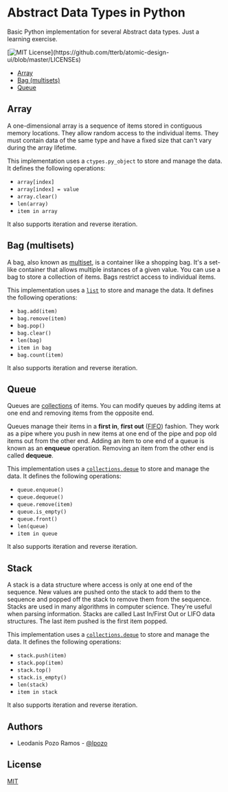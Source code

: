 
# Abstract Data Types in Python

Basic Python implementation for several Abstract data types. Just a learning exercise.

[![MIT License](https://img.shields.io/apm/l/atomic-design-ui.svg?)](https://github.com/tterb/atomic-design-ui/blob/master/LICENSEs)

  - [Array](#array)
  - [Bag (multisets)](#bag-multisets)
  - [Queue](#queue)

## Array

A one-dimensional array is a sequence of items stored in contiguous memory locations. They allow random access to the individual items. They must contain data of the same type and have a fixed size that can't vary during the array lifetime.

This implementation uses a `ctypes.py_object` to store and manage the data. It defines the following operations:

- `array[index]`
- `array[index] = value`
- `array.clear()`
- `len(array)`
- `item in array`

It also supports iteration and reverse iteration.

## Bag (multisets)

A bag, also known as [multiset](https://en.wikipedia.org/wiki/Multiset), is a container like a shopping bag. It's a set-like container that allows multiple instances of a given value. You can use a bag to store a collection of items. Bags restrict access to individual items.

This implementation uses a [`list`](https://docs.python.org/3/library/stdtypes.html#list) to store and manage the data. It defines the following operations:

- `bag.add(item)`
- `bag.remove(item)`
- `bag.pop()`
- `bag.clear()`
- `len(bag)`
- `item in bag`
- `bag.count(item)`

It also supports iteration and reverse iteration.

## Queue

Queues are [collections](https://en.wikipedia.org/wiki/Collection_(abstract_data_type)) of items. You can modify queues by adding items at one end and removing items from the opposite end.

Queues manage their items in a **first in**, **first out** ([FIFO](https://en.wikipedia.org/wiki/FIFO_(computing_and_electronics))) fashion. They work as a pipe where you push in new items at one end of the pipe and pop old items out from the other end. Adding an item to one end of a queue is known as an **enqueue** operation. Removing an item from the other end is called **dequeue**.

This implementation uses a [`collections.deque`](https://docs.python.org/3/library/collections.html?highlight=collections#collections.deque) to store and manage the data. It defines the following operations:

- `queue.enqueue()`
- `queue.dequeue()`
- `queue.remove(item)`
- `queue.is_empty()`
- `queue.front()`
- `len(queue)`
- `item in queue`

It also supports iteration and reverse iteration.

## Stack

A stack is a data structure where access is only at one end of the sequence. New values are pushed onto the stack to add them to the sequence and
popped off the stack to remove them from the sequence. Stacks are used in many algorithms in computer science. They're useful when parsing information. Stacks are called Last In/First Out or LIFO data structures. The last item pushed is the first item popped.

This implementation uses a [`collections.deque`](https://docs.python.org/3/library/collections.html?highlight=collections#collections.deque) to store and manage the data. It defines the following operations:

- `stack.push(item)`
- `stack.pop(item)`
- `stack.top()`
- `stack.is_empty()`
- `len(stack)`
- `item in stack`

It also supports iteration and reverse iteration.

## Authors

- Leodanis Pozo Ramos - [@lpozo](https://www.github.com/lpozo)

## License

[MIT](https://choosealicense.com/licenses/mit/)
